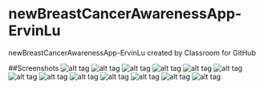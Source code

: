 # newBreastCancerAwarenessApp-ErvinLu

newBreastCancerAwarenessApp-ErvinLu created by Classroom for GitHub

##Screenshots
![alt tag](https://github.com/DeLaSalleUniversity-Manila/newBreastCancerAwarenessApp-ErvinLu/blob/master/device-2015-10-27-211603.png)
![alt tag](https://github.com/DeLaSalleUniversity-Manila/newBreastCancerAwarenessApp-ErvinLu/blob/master/device-2015-10-27-211613.png)
![alt tag](https://github.com/DeLaSalleUniversity-Manila/newBreastCancerAwarenessApp-ErvinLu/blob/master/device-2015-10-27-211632.png)
![alt tag](https://github.com/DeLaSalleUniversity-Manila/newBreastCancerAwarenessApp-ErvinLu/blob/master/device-2015-10-27-211643.png)
![alt tag](https://github.com/DeLaSalleUniversity-Manila/newBreastCancerAwarenessApp-ErvinLu/blob/master/device-2015-10-27-211658.png)
![alt tag](https://github.com/DeLaSalleUniversity-Manila/newBreastCancerAwarenessApp-ErvinLu/blob/master/device-2015-10-27-211717.png)
![alt tag](https://github.com/DeLaSalleUniversity-Manila/newBreastCancerAwarenessApp-ErvinLu/blob/master/device-2015-10-27-211739.png)
![alt tag](https://github.com/DeLaSalleUniversity-Manila/newBreastCancerAwarenessApp-ErvinLu/blob/master/device-2015-10-27-211756.png)
![alt tag](https://github.com/DeLaSalleUniversity-Manila/newBreastCancerAwarenessApp-ErvinLu/blob/master/device-2015-10-27-211808.png)
![alt tag](https://github.com/DeLaSalleUniversity-Manila/newBreastCancerAwarenessApp-ErvinLu/blob/master/device-2015-10-27-211834.png)
![alt tag](https://github.com/DeLaSalleUniversity-Manila/newBreastCancerAwarenessApp-ErvinLu/blob/master/device-2015-10-27-211853.png)
![alt tag](https://github.com/DeLaSalleUniversity-Manila/newBreastCancerAwarenessApp-ErvinLu/blob/master/device-2015-10-27-211906.png)
![alt tag](https://github.com/DeLaSalleUniversity-Manila/newBreastCancerAwarenessApp-ErvinLu/blob/master/Facebook%20Share.jpg)
